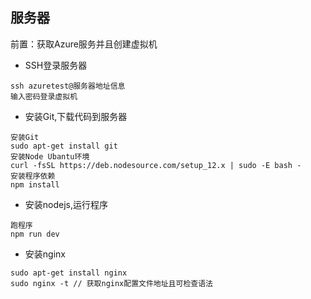 ## 服务器
前置：获取Azure服务并且创建虚拟机
- SSH登录服务器
```
ssh azuretest@服务器地址信息
输入密码登录虚拟机
```
- 安装Git,下载代码到服务器
```
安装Git
sudo apt-get install git
安装Node Ubantu环境
curl -fsSL https://deb.nodesource.com/setup_12.x | sudo -E bash -
安装程序依赖
npm install
```
- 安装nodejs,运行程序
```
跑程序
npm run dev
```
- 安装nginx
```
sudo apt-get install nginx
sudo nginx -t // 获取nginx配置文件地址且可检查语法
```